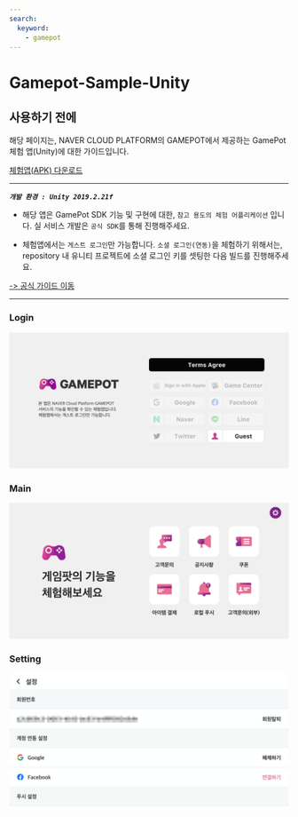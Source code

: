 ```yaml
---
search:
  keyword:
    - gamepot
---
```


# Gamepot-Sample-Unity

## 사용하기 전에

해당 페이지는, NAVER CLOUD PLATFORM의 GAMEPOT에서 제공하는 GamePot 체험 앱(Unity)에 대한 가이드입니다.  

 [체험앱(APK) 다운로드](https://github.com/NaverCloudPlatform/gamepot-sample-unity/blob/master/GamePotTrial.apk) 

-------------------------------------------

**_`개발 환경 : Unity 2019.2.21f`_**

-  해당 앱은 GamePot SDK 기능 및 구현에 대한, `참고 용도의 체험 어플리케이션` 입니다. 실 서비스 개발은 `공식 SDK`를 통해 진행해주세요. 

- 체험앱에서는 `게스트 로그인`만 가능합니다. `소셜 로그인(연동)`을 체험하기 위해서는, repository 내 유니티 프로젝트에 소셜 로그인 키를 셋팅한 다음 빌드를 진행해주세요.

[ -> 공식 가이드 이동](https://docs.ncloud.com/ko/game/gamepot_unity.html)

-------------------------------------------

### Login
![gamepot_trial_login_01](./images/gamepot_trial_login_01.png)

### Main
![gamepot_trial_main_01](./images/gamepot_trial_main_01.png)

### Setting
![gamepot_trial_main_02](./images/gamepot_trial_main_02.png)

